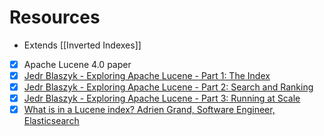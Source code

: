 # Resources
- Extends [[Inverted Indexes]]

- [x] Apache Lucene 4.0 paper
- [x] [Jedr Blaszyk - Exploring Apache Lucene - Part 1: The Index](https://j.blaszyk.me/tech-blog/exploring-apache-lucene-index/)
- [x] [Jedr Blaszyk - Exploring Apache Lucene - Part 2: Search and Ranking](https://j.blaszyk.me/tech-blog/exploring-apache-lucene-search-and-ranking/)
- [x] [Jedr Blaszyk - Exploring Apache Lucene - Part 3: Running at Scale](https://j.blaszyk.me/tech-blog/exploring-apache-lucene-scale/)
- [x] [What is in a Lucene index? Adrien Grand, Software Engineer, Elasticsearch](https://www.youtube.com/watch?v=T5RmMNDR5XI)
